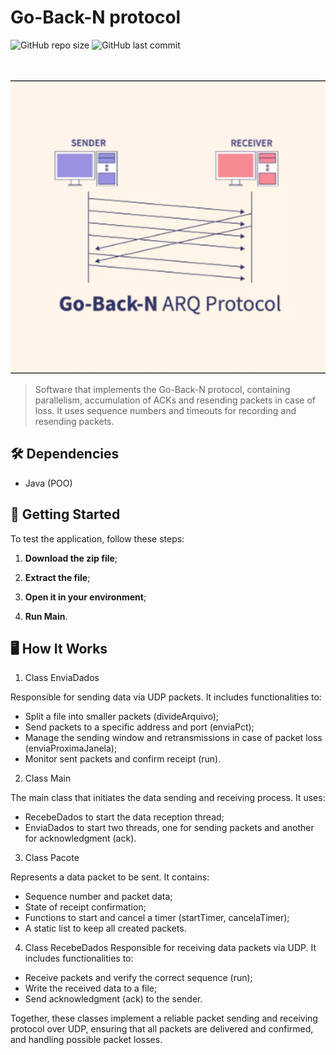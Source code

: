 # Go-Back-N protocol

![GitHub repo size](https://img.shields.io/github/repo-size/pedrohalb/redes-de-computadores?style=for-the-badge)
![GitHub last commit](https://img.shields.io/github/last-commit/pedrohalb/redes-de-computadores?style=for-the-badge)

<br><br>
<img src="protocol.png" alt="Hostel Image" width="600">

>Software that implements the Go-Back-N protocol, containing parallelism, accumulation of ACKs and resending packets in case of loss. It uses sequence numbers and timeouts for recording
>and resending packets.

## 🛠️ Dependencies

- Java (POO)

## 🚀 Getting Started

To test the application, follow these steps:

1. **Download the zip file**;

2. **Extract the file**;

3. **Open it in your environment**;

4. **Run Main**.

## 🖥️ How It Works

1. Class EnviaDados

Responsible for sending data via UDP packets. It includes functionalities to:

- Split a file into smaller packets (divideArquivo);
- Send packets to a specific address and port (enviaPct);
- Manage the sending window and retransmissions in case of packet loss (enviaProximaJanela);
- Monitor sent packets and confirm receipt (run).


2. Class Main

The main class that initiates the data sending and receiving process. It uses:

- RecebeDados to start the data reception thread;
- EnviaDados to start two threads, one for sending packets and another for acknowledgment (ack).

3. Class Pacote

Represents a data packet to be sent. It contains:

- Sequence number and packet data;
- State of receipt confirmation;
- Functions to start and cancel a timer (startTimer, cancelaTimer);
- A static list to keep all created packets.

4. Class RecebeDados
Responsible for receiving data packets via UDP. It includes functionalities to:

- Receive packets and verify the correct sequence (run);
- Write the received data to a file;
- Send acknowledgment (ack) to the sender.

Together, these classes implement a reliable packet sending and receiving protocol over UDP, ensuring that all packets are delivered and confirmed, and handling possible packet losses.
